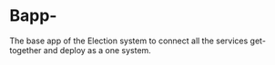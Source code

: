 # Bapp-
The base app of the Election system to connect all the services get-together and deploy as a one system. 
